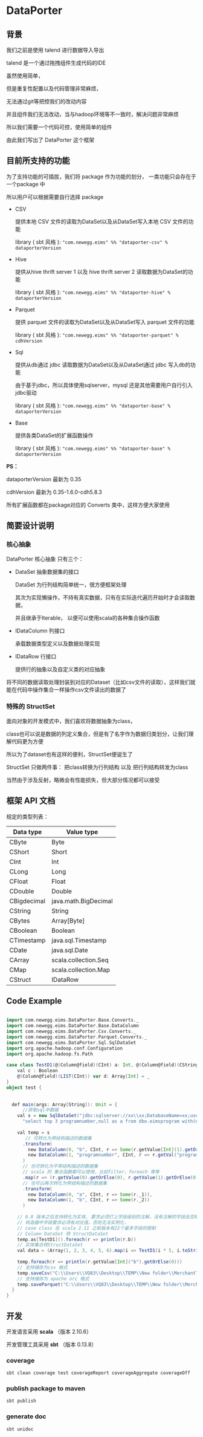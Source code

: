 # DataPorter

## 背景

我们之前是使用 talend 进行数据导入导出

talend 是一个通过拖拽组件生成代码的IDE

虽然使用简单，

但是重复性配置以及代码管理非常麻烦，

无法通过git等把控我们的改动内容

并且组件我们无法改动，当与hadoop环境等不一致时，解决问题非常麻烦

所以我们需要一个代码可控，使用简单的组件

由此我们写出了 DataPorter 这个框架

## 目前所支持的功能

为了支持功能的可插拔，我们将 package 作为功能的划分， 一类功能只会存在于一个package 中

所以用户可以根据需要自行选择 package


* CSV

    提供本地 CSV 文件的读取为DataSet以及从DataSet写入本地 CSV 文件的功能

    library ( sbt 风格 ): ```"com.newegg.eims" %% "dataporter-csv" % dataporterVersion``` 

* Hive

    提供从hive thrift server 1 以及 hive thrift server 2 读取数据为DataSet的功能

    library ( sbt 风格 ): ```"com.newegg.eims" %% "dataporter-hive" % dataporterVersion```

* Parquet

    提供 parquet 文件的读取为DataSet以及从DataSet写入 parquet 文件的功能

    library ( sbt 风格 ): ```"com.newegg.eims" %% "dataporter-parquet" % cdhVersion```

* Sql

    提供从db通过 jdbc 读取数据为DataSet以及从DataSet通过 jdbc 写入db的功能

    由于基于jdbc，所以具体使用sqlserver，mysql 还是其他需要用户自行引入jdbc驱动

    library ( sbt 风格 ): ```"com.newegg.eims" %% "dataporter-base" % dataporterVersion``` 

* Base

    提供各类DataSet的扩展函数操作

    library ( sbt 风格 ): ```"com.newegg.eims" %% "dataporter-base" % dataporterVersion``` 

**PS：** 

dataporterVersion 最新为 0.35

cdhVersion 最新为 0.35-1.6.0-cdh5.8.3

所有扩展函数都在package对应的 Converts 类中，这样方便大家使用

## 简要设计说明

### 核心抽象

DataPorter 核心抽象 只有三个：

* DataSet 抽象数据集的接口

    DataSet 为行列结构简单统一，很方便框架处理
    
    其次为实现懒操作，不持有真实数据，只有在实际迭代遍历开始时才会读取数据，
    
    并且继承于Iterable， 以便可以使用scala的各种集合操作函数

* IDataColumn 列接口

    承载数据类型定义以及数据处理实现

* IDataRow 行接口

    提供行的抽象以及自定义类的对应抽象

将不同的数据读取处理封装到对应的Dataset（比如csv文件的读取），这样我们就能在代码中操作集合一样操作csv文件读出的数据了

### 特殊的 StructSet

面向对象的开发模式中，我们喜欢将数据抽象为class，

class也可以说是数据的列定义集合，但是有了名字作为数据归类划分，让我们理解代码更为方便

所以为了dataset也有这样的便利，StructSet便诞生了

StructSet 只做两件事： 把class转换为行列结构 以及 把行列结构转发为class

当然由于涉及反射，略微会有性能损失，但大部分情况都可以接受


## 框架 API 文档

规定的类型列表：

|Data type  |	Value type |
| ---        | --- |
|CByte	    |Byte	|
|CShort	    |Short	|
|CInt	    |Int	|
|CLong	    |Long	|
|CFloat	    |Float	|
|CDouble	|Double	|
|CBigdecimal|java.math.BigDecimal	|
|CString	|String	|
|CBytes 	|Array[Byte]	|
|CBoolean	|Boolean	|
|CTimestamp	|java.sql.Timestamp	|
|CDate	    |java.sql.Date	|
|CArray	    |scala.collection.Seq	|
|CMap	    |scala.collection.Map	|
|CStruct	| IDataRow |

## Code Example

``` scala

import com.newegg.eims.DataPorter.Base.Converts._
import com.newegg.eims.DataPorter.Base.DataColumn
import com.newegg.eims.DataPorter.Csv.Converts._
import com.newegg.eims.DataPorter.Parquet.Converts._
import com.newegg.eims.DataPorter.Sql.SqlDataSet
import org.apache.hadoop.conf.Configuration
import org.apache.hadoop.fs.Path
 
case class TestD1(@(Column@field)(CInt) a: Int, @(Column@field)(CString) b: String) {
    val c : Boolean
    @(Column@field)(LIST(CInt)) var d: Array[Int] = _
}
object test {
 
 
  def main(args: Array[String]): Unit = {
      //获取sql中数据
    val s = new SqlDataSet("jdbc:sqlserver://xx\\xx;DatabaseName=xx;user=xx;password=xx",
      "select top 3 programnumber,null as a from dbo.eimsprogram with(nolock)")
 
    val temp = s
       // 可转化为带结构描述的数据集
      .transform(
        new DataColumn(0, "b", CInt, r => Some(r.getValue[Int](1).getOrElse(1) * 5)),
        new DataColumn(1, "programnumber", CInt, r => r.getVal("programnumber"))
      )
      // 也可转化为不带结构描述的数据集
      // scala 的 集合函数都可以使用，比如filter，foreach 等等
      .map(r => (r.getValue(0).getOrElse(0), r.getValue(1).getOrElse(0)))
      // 也可以再次转化为带结构描述的数据集
      .transform(
        new DataColumn(0, "a", CInt, r => Some(r._1)),
        new DataColumn(1, "b", CInt, r => Some(r._2))
      )
 
    // 0.8 版本之后支持转化为实体, 要求必须打上字段级别的注解，没有注解的字段会忽略处理,例如： @(Column@field)(CInt) ，TestD1 中的c 字段会忽略
    // 构造器中字段要求必须有对应值，否则无法实例化，
    // case class 在 scala 2.11 之前版本有22个最多字段的限制
    // Column DataSet 转 StructDataSet
    temp.as[TestD1]().foreach(r => println(r.b))
    // 实体集合转StructDataSet
    val data = (Array(1, 2, 3, 4, 5, 6).map(i => TestD1(i * 5, i.toString())).toIterable.asDataSet()
 
    temp.foreach(r => println(r.getValue[Int]("b").getOrElse(0)))
    // 支持储存为csv 格式
    temp.saveCsv("C:\\Users\\VQ83\\Desktop\\TEMP\\New folder\\MerchantType3.csv", isAppend = true)
    // 支持储存为 apache orc 格式
    temp.saveParquet("C:\\Users\\VQ83\\Desktop\\TEMP\\New folder\\MerchantType3.parquet")
  }
}
```

## 开发

开发语言采用 **scala**  （版本 2.10.6）

开发管理工具采用 **sbt** （版本 0.13.8）

### coverage

``` bash
sbt clean coverage test coverageReport coverageAggregate coverageOff
```

### publish package to maven

``` bash
sbt publish
```

### generate doc

``` bash
sbt unidoc
```
